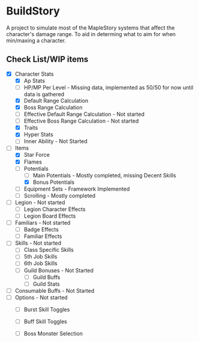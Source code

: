 # BuildStory

A project to simulate most of the MapleStory systems that affect the character's damage range. To aid in determing what to aim for when min/maxing a character. 

## Check List/WIP items
- [x] Character Stats
	- [x] Ap Stats
	- [ ] HP/MP Per Level - Missing data, implemented as 50/50 for now until data is gathered
	- [x] Default Range Calculation
	- [x] Boss Range Calculation
	- [ ] Effective Default Range Calculation - Not started
	- [ ] Effective Boss Range Calculation - Not started
	- [x] Traits
	- [x] Hyper Stats
	- [ ] Inner Ability - Not Started
- [ ] Items
	- [x] Star Force
	- [x] Flames
	- [ ] Potentials
		- [ ] Main Potentials - Mostly completed, missing Decent Skills
		- [x] Bonus Potentials
	- [ ] Equipment Sets - Framework Implemented
	- [ ] Scrolling - Mostly completed
- [ ] Legion - Not started
	- [ ] Legion Character Effects
	- [ ] Legion Board Effects
- [ ] Familiars - Not started
	- [ ] Badge Effects
	- [ ] Familiar Effects
- [ ] Skills - Not started
	- [ ] Class Specific Skills
	- [ ] 5th Job Skills
	- [ ] 6th Job Skills
	- [ ] Guild Bonuses - Not Started
		- [ ] Guild Buffs
		- [ ] Guild Stats
- [ ] Consumable Buffs - Not Started
- [ ] Options - Not started
	- [ ] Burst Skill Toggles
	- [ ] Buff Skill Toggles
	- [ ] Boss Monster Selection


